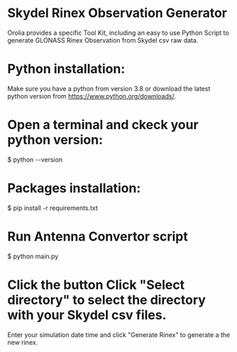 # Skydel Rinex Observation Generator

Orolia provides a specific Tool Kit, including an easy to use Python Script to generate GLONASS 
Rinex Observation from Skydel csv raw data.

# Python installation:
Make sure you have a python from version 3.8 or download the latest python version from https://www.python.org/downloads/.

# Open a terminal and ckeck your python version:
$ python --version

# Packages installation:
$ pip install -r requirements.txt

# Run Antenna Convertor script
$ python main.py

# Click the button Click "Select directory" to select the directory with your Skydel csv files.
Enter your simulation date time and click "Generate Rinex" to generate a the new rinex.
